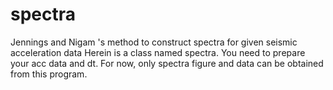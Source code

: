 # spectra
Jennings and Nigam 's method to construct spectra for given seismic  acceleration  data
Herein is a class named spectra. You need to prepare your acc data and dt. 
For now, only spectra figure and data can be obtained from this program.
